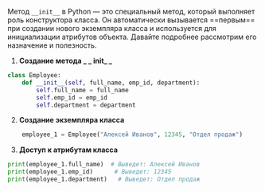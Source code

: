 
Метод `__init__` в Python — это специальный метод, который выполняет роль конструктора класса. Он автоматически вызывается ==первым== при создании нового экземпляра класса и используется для инициализации атрибутов объекта. Давайте подробнее рассмотрим его назначение и полезность.

1. **Создание метода _ _ init_ _**

```Python
class Employee:
	def __init__(self, full_name, emp_id, department):
		self.full_name = full_name
		self.emp_id = emp_id
		self.department = department
```

2. **Создание экземпляра класса**

```Python
	employee_1 = Employee("Алексей Иванов", 12345, "Отдел продаж")
```

3. **Доступ к атрибутам класса**

```Python
print(employee_1.full_name)  # Выведет: Алексей Иванов
print(employee_1.emp_id)      # Выведет: 12345
print(employee_1.department)   # Выведет: Отдел продаж
```
